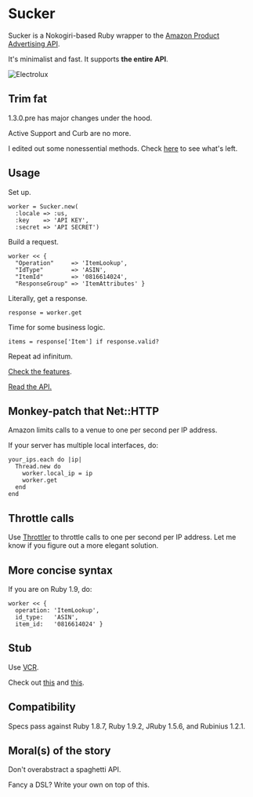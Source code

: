 Sucker
======

Sucker is a Nokogiri-based Ruby wrapper to the [Amazon Product Advertising API](https://affiliate-program.amazon.co.uk/gp/advertising/api/detail/main.html).

It's minimalist and fast. It supports __the entire API__.

![Electrolux](https://github.com/papercavalier/sucker/raw/master/electrolux.jpg)

Trim fat
--------
1.3.0.pre has major changes under the hood.

Active Support and Curb are no more.

I edited out some nonessential methods. Check [here](http://rdoc.info/github/papercavalier/sucker/master/frames) to see what's left.

Usage
-----

Set up.

    worker = Sucker.new(
      :locale => :us,
      :key    => 'API KEY',
      :secret => 'API SECRET')

Build a request.

    worker << {
      "Operation"     => 'ItemLookup',
      "IdType"        => 'ASIN',
      "ItemId"        => '0816614024',
      "ResponseGroup" => 'ItemAttributes' }

Literally, get a response.

    response = worker.get

Time for some business logic.

    items = response['Item'] if response.valid?

Repeat ad infinitum.

[Check the features](http://relishapp.com/papercavalier/sucker).

[Read the API.](https://affiliate-program.amazon.co.uk/gp/advertising/api/detail/main.html)


Monkey-patch that Net::HTTP
---------------------------

Amazon limits calls to a venue to one per second per IP address.

If your server has multiple local interfaces, do:

    your_ips.each do |ip|
      Thread.new do
        worker.local_ip = ip
        worker.get
      end
    end

Throttle calls
----------------

Use [Throttler](https://github.com/papercavalier/throttler) to throttle calls to one per second per IP address. Let me know if you figure out a more elegant solution.

More concise syntax
-------------------

If you are on Ruby 1.9, do:

    worker << {
      operation: 'ItemLookup',
      id_type:   'ASIN',
      item_id:   '0816614024' }

Stub
----

Use [VCR](http://github.com/myronmarston/vcr).

Check out [this](http://github.com/papercavalier/sucker/blob/master/spec/support/vcr.rb) and [this](https://github.com/papercavalier/sucker/blob/master/features/step_definitions/sucker_steps.rb).

Compatibility
-------------

Specs pass against Ruby 1.8.7, Ruby 1.9.2, JRuby 1.5.6, and Rubinius 1.2.1.

Moral(s) of the story
------------------

Don't overabstract a spaghetti API.

Fancy a DSL? Write your own on top of this.
